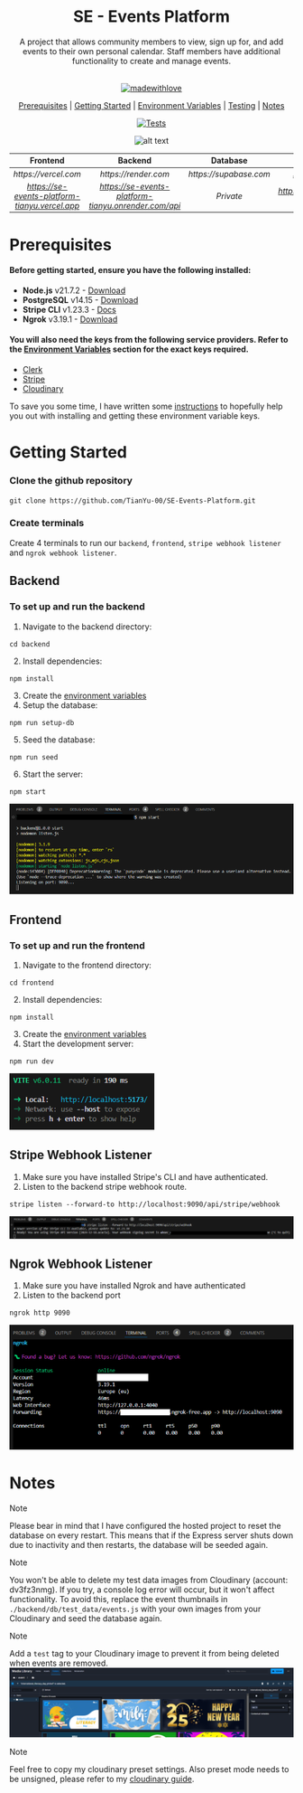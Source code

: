 <div align="center">
<h1> SE - Events Platform</h1> 
A project that allows community members to view, sign up for, and add events to their own personal calendar. Staff members have additional functionality to create and manage events.
<br><br>

[![madewithlove](https://img.shields.io/badge/made_with-❤-red?style=for-the-badge&labelColor=orange
)](https://github.com/Tianyu-00)

[Prerequisites](#prerequisites) | [Getting Started](#getting-started) | [Environment Variables](./sources/notes/Template_Env.md) | [Testing](./sources/notes/Testing.md) | [Notes](#notes)

[![Tests](https://github.com/TianYu-00/SE-Events-Platform/actions/workflows/ci.yml/badge.svg?branch=main)](https://github.com/TianYu-00/SE-Events-Platform/actions/workflows/ci.yml)

![alt text](./sources/images/demo.gif)

|                  **Frontend**                  |                     **Backend**                      |      **Database**      |               **Youtube Demo**                |
|:----------------------------------------------:|:----------------------------------------------------:|:----------------------:|:---------------------------------------------:|
|              _https://vercel.com_              |                 _https://render.com_                 | _https://supabase.com_ |           _https://www.youtube.com_           |
| _https://se-events-platform-tianyu.vercel.app_ | _https://se-events-platform-tianyu.onrender.com/api_ |       _Private_        | _https://www.youtube.com/watch?v=wJTZPR6swyg_ |

</div>

# Prerequisites
#### Before getting started, ensure you have the following installed:
- **Node.js** v21.7.2 - [Download](https://nodejs.org/en/download)
- **PostgreSQL** v14.15 - [Download](https://www.postgresql.org/download/)
- **Stripe CLI** v1.23.3 - [Docs](https://docs.stripe.com/stripe-cli)
- **Ngrok** v3.19.1 - [Download](https://ngrok.com/)

#### You will also need the keys from the following service providers. Refer to the [Environment Variables](./sources/notes/Template_Env.md) section for the exact keys required. 
- [Clerk](https://clerk.com/)
- [Stripe](https://stripe.com/)
- [Cloudinary](https://cloudinary.com/)


To save you some time, I have written some [instructions](./sources/notes/Environment_Variables_Guide.md) to hopefully help you out with installing and getting these environment variable keys.

# Getting Started
### Clone the github repository
```
git clone https://github.com/TianYu-00/SE-Events-Platform.git
```
### Create terminals
Create 4 terminals to run our `backend`, `frontend`, `stripe webhook listener` and `ngrok webhook listener`.
## Backend
### To set up and run the backend
1) Navigate to the backend directory:
```
cd backend
```
2) Install dependencies:
```
npm install
```
3) Create the [environment variables](./sources/notes/Template_Env.md)
4) Setup the database:
```
npm run setup-db
```
5) Seed the database:
```
npm run seed
```
6) Start the server:
```
npm start
```
![Backend Server](./sources/images/backend.png)

## Frontend
### To set up and run the frontend
1) Navigate to the frontend directory:
```
cd frontend
```
2) Install dependencies:
```
npm install
```
3) Create the [environment variables](./sources/notes/Template_Env.md)
4) Start the development server:
```
npm run dev
```
![Frontend Server](./sources/images/frontend.png)

## Stripe Webhook Listener
1) Make sure you have installed Stripe's CLI and have authenticated.
2) Listen to the backend stripe webhook route.
```
stripe listen --forward-to http://localhost:9090/api/stripe/webhook
```
![Stripe Webhook](./sources/images/stripe_webhook.png)

## Ngrok Webhook Listener
1) Make sure you have installed Ngrok and have authenticated
2) Listen to the backend port
```
ngrok http 9090
```
![NGROK Webhook](./sources/images/ngrok_webhook.png)

# Notes

> [!NOTE]
Please bear in mind that I have configured the hosted project to reset the database on every restart. This means that if the Express server shuts down due to inactivity and then restarts, the database will be seeded again.

> [!NOTE]  
You won't be able to delete my test data images from Cloudinary (account: dv3fz3nmg). If you try, a console log error will occur, but it won't affect functionality.
To avoid this, replace the event thumbnails in `./backend/db/test_data/events.js` with your own images from your Cloudinary and seed the database again.

> [!NOTE]
Add a `test` tag to your Cloudinary image to prevent it from being deleted when events are removed.
![Cloudinary Tag](./sources/images/cloudinary_tag.png)

> [!NOTE]
Feel free to copy my cloudinary preset settings. 
Also preset mode needs to be unsigned, please refer to my [cloudinary guide](./sources/notes/Environment_Variables_Guide.md#upload-preset-name).

